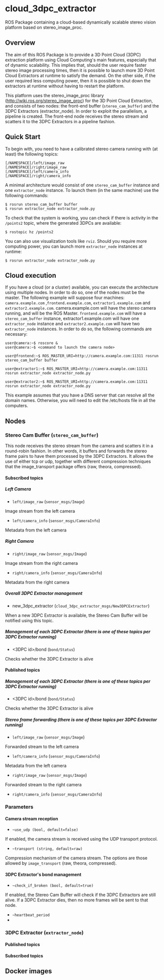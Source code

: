 # cloud_3dpc_extractor
ROS Package containing a cloud-based dynamically scalable stereo vision platform based on stereo_image_proc.

## Overview
The aim of this ROS Package is to provide a 3D Point Cloud (3DPC) extraction platform using Cloud Computing's main 
features, especially that of dynamic scalability. This implies that, should the user require faster stereo image 
processing times, then it is possible to launch more 3D Point Cloud Extractors at runtime to satisfy the demand. On the other
side, if the user required less computing power, then it is possible to shut down the extractors at runtime without
having to restart the platform. 

This platform uses the stereo_image_proc library (http://wiki.ros.org/stereo_image_proc) for the 3D Point Cloud Extraction,
and consists of two nodes: the front-end buffer (`stereo_cam_buffer`) and the 3DPC Extractors (extractor_node). In order
to exploit the parallelism, a pipeline is created. The front-end node receives the stereo stream and scatters it to the 3DPC Extractors in a pipeline fashion. 

## Quick Start
To begin with, you need to have a calibrated stereo camera running with (at least) the following topics:
```
[/NAMESPACE]/left/image_raw
[/NAMESPACE]/right/image_raw
[/NAMESPACE]/left/camera_info
[/NAMESPACE]/right/camera_info
```
A minimal architecture would consist of one `stereo_cam_buffer` instance and one `extractor_node` instance. To launch them (in the same machine) use the following commands:
```
$ rosrun stereo_cam_buffer buffer
$ rosrun extractor_node extractor_node.py
```
To check that the system is working, you can check if there is activity in the `/points2` topic, where the generated 3DPCs are available:

`$ rostopic hz /points2`

You can also use visualization tools like `rviz`. Should you require more computing power, you can launch more `extractor_node` instances at runtime:

`$ rosrun extractor_node extractor_node.py`

## Cloud execution
If you have a cloud (or a cluster) available, you can execute the architecture using multiple nodes. In order to do so, one of the nodes must be the master. The following example will suppose four machines: `camera.example.com` ,`frontend.example.com`, `extractor1.example.com` and `extractor2.example.com`. camera.example.com will have the stereo camera running, and will be the ROS Master. `frontend.example.com` will have a `stereo_cam_buffer` instance, extractor1.example.com will have one `extractor_node` instance and `extractor2.example.com` will have two `extractor_node` instances. In order to do so, the following commands are necessary:

```
user@camera:~$ roscore &
user@camera:~$ <command to launch the camera node>

user@frontend:~$ ROS_MASTER_URI=http://camera.example.com:11311 rosrun stereo_cam_buffer buffer

user@extractor1:~$ ROS_MASTER_URI=http://camera.example.com:11311 rosrun extractor_node extractor_node.py

user@extractor2:~$ ROS_MASTER_URI=http://camera.example.com:11311 rosrun extractor_node extractor_node.py
```

This example assumes that you have a DNS server that can resolve all the domain names. Otherwise, you will need to
edit the /etc/hosts file in all the computers. 

## Nodes

### Stereo Cam Buffer (`stereo_cam_buffer`)
This node receives the stereo stream from the camera and scatters it in a round-robin fashion. In other words, it buffers and forwards the stereo frame pairs to have them processed by the 3DPC Extractors. It allows the use of either tcp or udp, together with different compression techniques that the image_transport package offers (raw, theora, compressed). 

#### Subscribed topics
##### Left Camera
* `left/image_raw` (`sensor_msgs/Image`)

 Image stream from the left camera
* `left/camera_info` (`sensor_msgs/CameraInfo`)

 Metadata from the left camera

##### Right Camera
* `right/image_raw` (`sensor_msgs/Image`)

 Image stream from the right camera
* `right/camera_info` (`sensor_msgs/CameraInfo`)

 Metadata from the right camera

##### Overall 3DPC Extractor management
* new_3dpc_extractor (`cloud_3dpc_extractor_msgs/New3DPCExtractor`)
 
When a new 3DPC Extractor is available, the Stereo Cam Buffer will be notified using this topic.

##### Management of each 3DPC Extractor (there is one of these topics per 3DPC Extractor running) 
* <3DPC id>/bond (`bond/Status`)

Checks whether the 3DPC Extractor is alive 

#### Published topics

##### Management of each 3DPC Extractor (there is one of these topics per 3DPC Extractor running) 
* <3DPC id>/bond (`bond/Status`)

Checks whether the 3DPC Extractor is alive 

##### Stereo frame forwarding  (there is one of these topics per 3DPC Extractor running) 

* `left/image_raw` (`sensor_msgs/Image`)

 Forwarded stream to the left camera
* `left/camera_info` (`sensor_msgs/CameraInfo`)

 Metadata from the left camera

* `right/image_raw` (`sensor_msgs/Image`)

Forwarded stream to the right camera

* `right/camera_info` (`sensor_msgs/CameraInfo`)

### Parameters

#### Camera stream reception

* `~use_udp (bool, default=false)`

If enabled, the camera stream is received using the UDP transport protocol.

* `~transport (string, default=raw)`

Compression mechanism of the camera stream. The options are those allowed by `image_transport` (raw, theora, compressed).

#### 3DPC Extractor's bond management

* `~check_if_broken (bool, default=true)`

If enabled, the Stereo Cam Buffer will check if the 3DPC Extractors are still alive. If a 3DPC Extractor dies, then no more frames will be sent to that node. 

* `~heartbeat_period`
* 

### 3DPC Extractor (`extractor_node`)

#### Published topics

#### Subscribed topics

## Docker images
